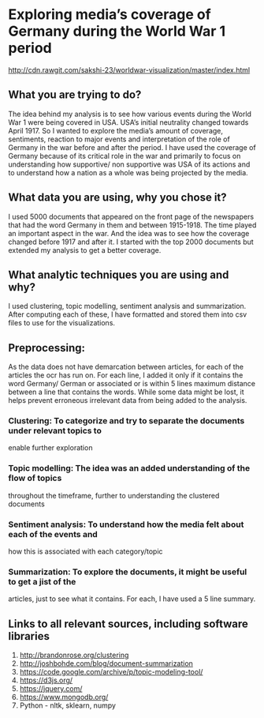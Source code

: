 # Exploring media’s coverage of Germany during the World War 1 period

http://cdn.rawgit.com/sakshi-23/worldwar-visualization/master/index.html

## What you are trying to do?
The idea behind my analysis is to see how various events during the World War 1 were
being covered in USA. USA’s initial neutrality changed towards April 1917. So I wanted
to explore the media’s amount of coverage, sentiments, reaction to major events and
interpretation of the role of Germany in the war before and after the period. I have
used the coverage of Germany because of its critical role in the war and primarily to
focus on understanding how supportive/ non supportive was USA of its actions and to
understand how a nation as a whole was being projected by the media.

## What data you are using, why you chose it?
I used 5000 documents that appeared on the front page of the newspapers that had
the word Germany in them and between 1915-1918. The time played an important
aspect in the war. And the idea was to see how the coverage changed before 1917
and after it. I started with the top 2000 documents but extended my analysis to get a
better coverage.



## What analytic techniques you are using and why?
I used clustering, topic modelling, sentiment analysis and summarization. After
computing each of these, I have formatted and stored them into csv files to use for
the visualizations.

## Preprocessing:

As the data does not have demarcation between articles, for each of
the articles the ocr has run on. For each line, I added it only if it contains the word
Germany/ German or associated or is within 5 lines maximum distance between a line
that contains the words. While some data might be lost, it helps prevent erroneous
irrelevant data from being added to the analysis.
### Clustering: To categorize and try to separate the documents under relevant topics to
enable further exploration
### Topic modelling: The idea was an added understanding of the flow of topics
throughout the timeframe, further to understanding the clustered documents
### Sentiment analysis: To understand how the media felt about each of the events and
how this is associated with each category/topic
### Summarization: To explore the documents, it might be useful to get a jist of the
articles, just to see what it contains. For each, I have used a 5 line summary.

## Links to all relevant sources, including software libraries
1. http://brandonrose.org/clustering
2. http://joshbohde.com/blog/document-summarization
3. https://code.google.com/archive/p/topic-modeling-tool/
4. https://d3js.org/
5. https://jquery.com/
6. https://www.mongodb.org/
7. Python - nltk, sklearn, numpy
